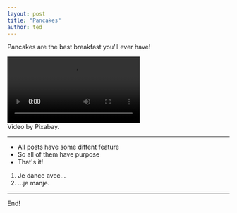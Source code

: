 ```yaml
---
layout: post
title: "Pancakes"
author: ted
---
```

Pancakes are the best breakfast you'll ever have!

<p class="information">
  <video controls src="{{ site.url }}/assets/videos/pancakes.mp4" type="video/mp4">
    This video couldn't be loaded!
  </video><br>
  Video by Pixabay.
</p>

***

+ All posts have some diffent feature
+ So all of them have purpose
+ That's it!

1. Je dance avec...
1. ...je manje.

***

End!
